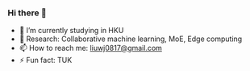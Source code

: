 ### Hi there 👋


<!--**VinnyLiu0817/VinnyLiu0817** is a ✨ _special_ ✨ repository because its `README.md` (this file) appears on your GitHub profile.

** Here are some ideas to get you started:-->

- 🔭 I’m currently studying in HKU
- 🌱 Research: Collaborative machine learning, MoE, Edge computing
- 📫 How to reach me: liuwj0817@gmail.com
- ⚡ Fun fact: TUK

